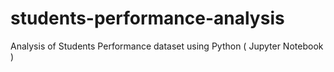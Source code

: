 # students-performance-analysis
Analysis of Students Performance dataset using Python ( Jupyter Notebook )
